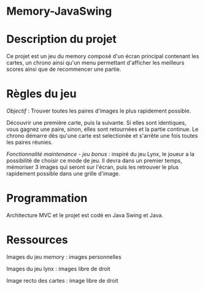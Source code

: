 # Memory-JavaSwing

**Description du projet**
=
Ce projet est un jeu du memory composé d'un écran principal contenant les cartes, un chrono ainsi qu'un menu permettant d'afficher les meilleurs scores ainsi que de recommencer une partie. 


**Règles du jeu**
=
*Objectif* : Trouver toutes les paires d'images le plus rapidement possible.

Découvrir une première carte, puis la suivante. Si elles sont identiques, vous gagnez une paire, sinon, elles sont retournées et la partie continue. 
Le chrono démarre dès qu'une carte est selectionée et s'arrête une fois toutes les paires réunies. 

*Fonctionnalité maintenance - jeu bonus* : inspiré du jeu Lynx, le joueur a la possibilité de choisir ce mode de jeu. Il devra dans un premier temps, mémoriser 3 images qui seront sur l'écran, puis les retrouver le plus rapidement possible dans une grille d'image.


**Programmation**
=
Architecture MVC et le projet est codé en Java Swing et Java. 

**Ressources**
=
Images du jeu memory : images personnelles

Images du jeu lynx : images libre de droit

Image recto des cartes : image libre de droit

